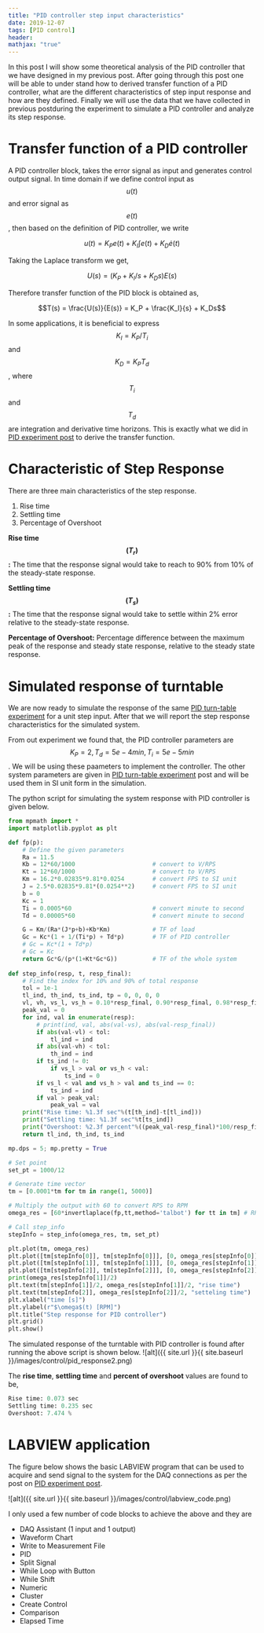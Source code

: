 ```yaml
---
title: "PID controller step input characteristics"
date: 2019-12-07
tags: [PID control]
header:
mathjax: "true"
---
```


In this post I will show some theoretical analysis of the PID controller that we have designed in my previous post. After going through this post one will be able to under stand how to derived transfer function of a PID controller, what are the different characteristics of step input response and how are they defined. Finally we will use the data that we have collected in previous postduring the experiment to simulate a PID controller and analyze its step response.

# Transfer function of a PID controller
A PID controller block, takes the error signal as input and generates control output signal. In time domain if we define control input as $$u(t)$$ and error signal as $$e(t)$$, then based on the definition of PID controller, we write

$$u(t) = K_Pe(t) + K_I\int e(t) + K_D \dot{e}(t)$$

Taking the Laplace transform we get,

$$U(s) = (K_P + K_I/s + K_Ds)E(s)$$

Therefore transfer function of the PID block is obtained as,

$$T(s) = \frac{U(s)}{E(s)} = K_P + \frac{K_I}{s} + K_Ds$$

In some applications, it is beneficial to express $$K_I = K_P/T_i$$ and $$K_D = K_PT_d$$, where $$T_i$$ and $$T_d$$ are integration and derivative time horizons. This is exactly what we did in [PID experiment post](https://mattsinbot.github.io/PID/) to derive the transfer function.

# Characteristic of Step Response
There are three main characteristics of the step response.
1. Rise time
2. Settling time
3. Percentage of Overshoot

**Rise time $$(T_r)$$:** The time that the response signal would take to reach to 90% from 10% of the steady-state response.

**Settling time $$(T_s)$$:** The time that the response signal would take to settle within 2% error relative to the steady-state response.

**Percentage of Overshoot:** Percentage difference between the maximum peak of the response and steady state response, relative to the steady state response.

# Simulated response of turntable
We are now ready to simulate the response of the same [PID turn-table experiment](https://mattsinbot.github.io/PID/) for a unit step input. After that we will report the step response characteristics for the simulated system.

From out experiment we found that, the PID controller parameters are $$K_P = 2, T_d = 5e-4 min, T_i = 5e-5 min$$. We will be using these paameters to implement the controller. The other system parameters are given in [PID turn-table experiment](https://mattsinbot.github.io/PID/) post and will be used them in SI unit form in the simulation.

The python script for simulating the system response with PID controller is given below.

```python
from mpmath import *
import matplotlib.pyplot as plt

def fp(p):
    # Define the given parameters
    Ra = 11.5
    Kb = 12*60/1000                      # convert to V/RPS
    Kt = 12*60/1000                      # convert to V/RPS
    Km = 16.2*0.02835*9.81*0.0254        # convert FPS to SI unit
    J = 2.5*0.02835*9.81*(0.0254**2)     # convert FPS to SI unit
    b = 0
    Kc = 1
    Ti = 0.0005*60                       # convert minute to second
    Td = 0.00005*60                      # convert minute to second

    G = Km/(Ra*(J*p+b)+Kb*Km)            # TF of load
    Gc = Kc*(1 + 1/(Ti*p) + Td*p)        # TF of PID controller
    # Gc = Kc*(1 + Td*p)
    # Gc = Kc
    return Gc*G/(p*(1+Kt*Gc*G))          # TF of the whole system
    
def step_info(resp, t, resp_final):
	# Find the index for 10% and 90% of total response
	tol = 1e-1
	tl_ind, th_ind, ts_ind, tp = 0, 0, 0, 0
	vl, vh, vs_l, vs_h = 0.10*resp_final, 0.90*resp_final, 0.98*resp_final, 1.02*resp_final
	peak_val = 0 
	for ind, val in enumerate(resp):
		# print(ind, val, abs(val-vs), abs(val-resp_final))
		if abs(val-vl) < tol:
			tl_ind = ind
		if abs(val-vh) < tol:
			th_ind = ind
		if ts_ind != 0:
			if vs_l > val or vs_h < val:
				ts_ind = 0
		if vs_l < val and vs_h > val and ts_ind == 0:
			ts_ind = ind
		if val > peak_val:
			peak_val = val
	print("Rise time: %1.3f sec"%(t[th_ind]-t[tl_ind]))
	print("Settling time: %1.3f sec"%t[ts_ind])
	print("Overshoot: %2.3f percent"%((peak_val-resp_final)*100/resp_final))
	return tl_ind, th_ind, ts_ind

mp.dps = 5; mp.pretty = True

# Set point
set_pt = 1000/12

# Generate time vector
tm = [0.0001*tm for tm in range(1, 5000)]

# Multiply the output with 60 to convert RPS to RPM
omega_res = [60*invertlaplace(fp,tt,method='talbot') for tt in tm] # RPM

# Call step_info
stepInfo = step_info(omega_res, tm, set_pt)

plt.plot(tm, omega_res)
plt.plot([tm[stepInfo[0]], tm[stepInfo[0]]], [0, omega_res[stepInfo[0]]], "C1")
plt.plot([tm[stepInfo[1]], tm[stepInfo[1]]], [0, omega_res[stepInfo[1]]], "C1")
plt.plot([tm[stepInfo[2]], tm[stepInfo[2]]], [0, omega_res[stepInfo[2]]], "C2")
print(omega_res[stepInfo[1]]/2)
plt.text(tm[stepInfo[1]]/2, omega_res[stepInfo[1]]/2, "rise time")
plt.text(tm[stepInfo[2]], omega_res[stepInfo[2]]/2, "setteling time")
plt.xlabel("time [s]")
plt.ylabel(r"$\omega$(t) [RPM]")
plt.title("Step response for PID controller")
plt.grid()
plt.show()
```
The simulated response of the turntable with PID controller is found after running the above script is shown below.
![alt]({{ site.url }}{{ site.baseurl }}/images/control/pid_response2.png)

The **rise time**, **settling time** and **percent of overshoot** values are found to be,

```python
Rise time: 0.073 sec
Settling time: 0.235 sec
Overshoot: 7.474 %
```

# LABVIEW application
The figure below shows the basic LABVIEW program that can be used to acquire and send signal to the system for the DAQ connections as per the post on [PID experiment post](https://mattsinbot.github.io/PID/).

![alt]({{ site.url }}{{ site.baseurl }}/images/control/labview_code.png)

I only used a few number of code blocks to achieve the above and they are
- DAQ Assistant (1 input and 1 output)
- Waveform Chart
- Write to Measurement File
- PID
- Split Signal
- While Loop with Button
- While Shift
- Numeric
- Cluster
- Create Control
- Comparison
- Elapsed Time

<!--[here](https://www.mathworks.com/help/control/ref/stepinfo.html)
After running the above script in python, we can visualize the data as in the figure below.
![alt]({{ site.url }}{{ site.baseurl }}/images/control/visualize_recorded_data2.png)-->
